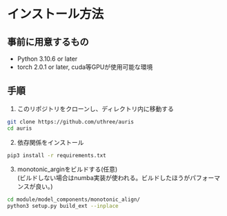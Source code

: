 # インストール方法
## 事前に用意するもの
- Python 3.10.6 or later
- torch 2.0.1 or later, cuda等GPUが使用可能な環境

## 手順
1. このリポジトリをクローンし、ディレクトリ内に移動する
```sh
git clone https://github.com/uthree/auris
cd auris
```

2. 依存関係をインストール
```sh
pip3 install -r requirements.txt
```

3. monotonic_arginをビルドする(任意)   
(ビルドしない場合はnumba実装が使われる。ビルドしたほうがパフォーマンスが良い。)
```sh
cd module/model_components/monotonic_align/
python3 setup.py build_ext --inplace
```